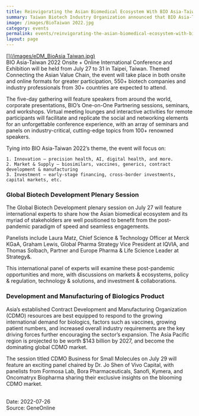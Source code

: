 ```yaml
---
title: Reinvigorating the Asian Biomedical Ecosystem With BIO Asia-Taiwan 2022
summary: Taiwan Biotech Industry Organization announced that BIO Asia-Taiwan 2022 is going to be held on July 21-31, both onsite and online, with the topic – Connecting the Asian Value Chain. Over 550 biotech companies and industry professionals from more than 30 countries are expected to attend.
image: /images/BioTaiwan 2022.jpg
category: events
permalink: events/reinvigorating-the-asian-biomedical-ecosystem-with-bio-asia-taiwan-2022/
layout: page
---
```

[[](/images/eDM_BioAsia Taiwan.jpg)](https://bioasiataiwan.com/en/registration/plan)
<br/>
BIO Asia-Taiwan 2022 Onsite + Online International Conference and Exhibition will be held from July 27 to 31 in Taipei, Taiwan. Themed Connecting the Asian Value Chain, the event will take place in both onsite and online formats for greater participation, 550+ biotech companies and industry professionals from 30+ countries are expected to attend.

The five-day gathering will feature speakers from around the world, corporate presentations, BIO’s One-on-One Partnering sessions, seminars, and workshops. Virtual meeting lounges and interactive activities for remote participants will facilitate and replicate the social and networking elements for an unforgettable conference experience, with an array of seminars and panels on industry-critical, cutting-edge topics from 100+ renowned speakers.

Tying into BIO Asia-Taiwan 2022’s theme, the event will focus on:

    1. Innovation – precision health, AI, digital health, and more.
    2. Market & Supply – biosimilars, vaccines, generics, contract development & manufacturing
    3. Investment – early-stage financing, cross-border investments, capital markets, etc. 

### Global Biotech Development Plenary Session

The Global Biotech Development plenary session on July 27 will feature international experts to share how the Asian biomedical ecosystem and its myriad of stakeholders are well positioned to benefit from the post-pandemic paradigm of speed and seamless engagements.

Panelists include Laura Matz, Chief Science & Technology Officer at Merck KGaA, Graham Lewis, Global Pharma Strategy Vice President at IQVIA, and Thomas Solbach, Partner and Europe Pharma & Life Science Leader at Strategy&.

This international panel of experts will examine these post-pandemic opportunities and more, with discussions on markets & ecosystems, policy & regulation, technology & solutions, and investment & collaborations.
 

### Development and Manufacturing of Biologics Product
 
Asia’s established Contract Development and Manufacturing Organization (CDMO) resources are best equipped to respond to the growing international demand for biologics, factors such as vaccines, growing patient numbers, and increased overall industry requirements are the key driving forces further encouraging the sector’s expansion. The Asia Pacific region is projected to be worth $143 billion by 2027, and become the dominating global CDMO market.

The session titled CDMO Business for Small Molecules on July 29 will feature an exciting panel chaired by Dr. Jo Shen of Vivo Capital, with panelists from Formosa Lab, Bora Pharmaceuticals, Sanofi, Kymera, and Oncomatryx Biopharma sharing their exclusive insights on the blooming CDMO market.

<br/>
Date: 2022-07-26
<br/>
Source: GeneOnline
